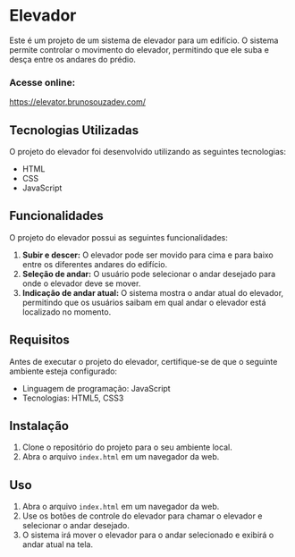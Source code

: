 # Elevador

Este é um projeto de um sistema de elevador para um edifício. O sistema permite controlar o movimento do elevador, permitindo que ele suba e desça entre os andares do prédio.

### Acesse online:
https://elevator.brunosouzadev.com/

## Tecnologias Utilizadas

O projeto do elevador foi desenvolvido utilizando as seguintes tecnologias:

- HTML
- CSS
- JavaScript

## Funcionalidades

O projeto do elevador possui as seguintes funcionalidades:

1. **Subir e descer:** O elevador pode ser movido para cima e para baixo entre os diferentes andares do edifício.
2. **Seleção de andar:** O usuário pode selecionar o andar desejado para onde o elevador deve se mover.
3. **Indicação de andar atual:** O sistema mostra o andar atual do elevador, permitindo que os usuários saibam em qual andar o elevador está localizado no momento.
<!-- 4. **Botões de controle:** O elevador possui botões de controle dentro de sua cabine e também nos andares do edifício, permitindo que os usuários chamem o elevador de qualquer andar e selecionem o andar desejado. -->

## Requisitos

Antes de executar o projeto do elevador, certifique-se de que o seguinte ambiente esteja configurado:

- Linguagem de programação: JavaScript
- Tecnologias: HTML5, CSS3

## Instalação

1. Clone o repositório do projeto para o seu ambiente local.
2. Abra o arquivo `index.html` em um navegador da web.

## Uso

1. Abra o arquivo `index.html` em um navegador da web.
2. Use os botões de controle do elevador para chamar o elevador e selecionar o andar desejado.
3. O sistema irá mover o elevador para o andar selecionado e exibirá o andar atual na tela.